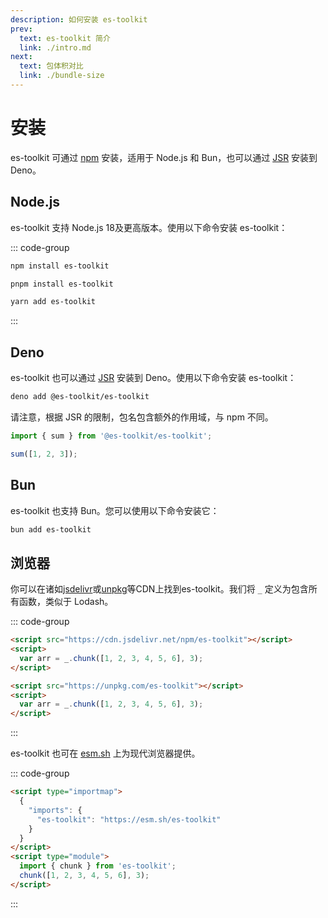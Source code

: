 ```yaml
---
description: 如何安装 es-toolkit
prev:
  text: es-toolkit 简介
  link: ./intro.md
next:
  text: 包体积对比
  link: ./bundle-size
---
```


# 安装

es-toolkit 可通过 [npm](https://npmjs.com/package/es-toolkit) 安装，适用于 Node.js 和 Bun，也可以通过 [JSR](https://jsr.io/@es-toolkit/es-toolkit) 安装到 Deno。

## Node.js

es-toolkit 支持 Node.js 18及更高版本。使用以下命令安装 es-toolkit：

::: code-group

```sh [npm]
npm install es-toolkit
```

```sh [pnpm]
pnpm install es-toolkit
```

```sh [yarn]
yarn add es-toolkit
```

:::

## Deno

es-toolkit 也可以通过 [JSR](https://jsr.io/@es-toolkit/es-toolkit) 安装到 Deno。使用以下命令安装 es-toolkit：

```sh
deno add @es-toolkit/es-toolkit
```

请注意，根据 JSR 的限制，包名包含额外的作用域，与 npm 不同。

```typescript
import { sum } from '@es-toolkit/es-toolkit';

sum([1, 2, 3]);
```

## Bun

es-toolkit 也支持 Bun。您可以使用以下命令安装它：

```sh
bun add es-toolkit
```

## 浏览器

你可以在诸如[jsdelivr](https://www.jsdelivr.com)或[unpkg](https://unpkg.com)等CDN上找到es-toolkit。我们将 `_` 定义为包含所有函数，类似于 Lodash。

::: code-group

```html [jsdelivr]
<script src="https://cdn.jsdelivr.net/npm/es-toolkit"></script>
<script>
  var arr = _.chunk([1, 2, 3, 4, 5, 6], 3);
</script>
```

```html [unpkg]
<script src="https://unpkg.com/es-toolkit"></script>
<script>
  var arr = _.chunk([1, 2, 3, 4, 5, 6], 3);
</script>
```

:::

es-toolkit 也可在 [esm.sh](https://esm.sh) 上为现代浏览器提供。

::: code-group

```html [esm.sh]
<script type="importmap">
  {
    "imports": {
      "es-toolkit": "https://esm.sh/es-toolkit"
    }
  }
</script>
<script type="module">
  import { chunk } from 'es-toolkit';
  chunk([1, 2, 3, 4, 5, 6], 3);
</script>
```

:::
